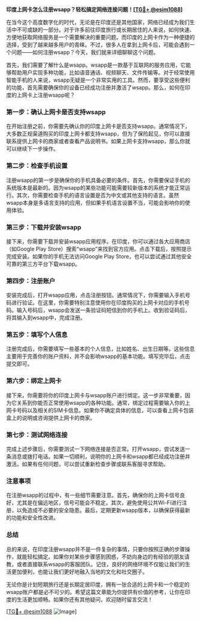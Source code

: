 **印度上网卡怎么注册wsapp？轻松搞定网络连接问题！[[TG💪+ @esim1088](https://t.me/s/esim1088)]**

在当今这个高度数字化的时代，无论是在印度还是其他国家，网络已经成为我们生活中不可或缺的一部分。对于许多前往印度旅行或长期居住的人来说，如何快速、方便地获取网络服务是一个需要解决的重要问题。而印度的上网卡作为一种便捷的选择，受到了越来越多用户的青睐。不过，很多人在拿到上网卡后，可能会遇到一个问题——如何注册wsapp？今天，我们就来详细聊聊这个问题。

首先，我们需要了解什么是wsapp。wsapp是一款基于互联网的服务应用，它能够帮助用户实现多种功能，比如语音通话、视频聊天、文件传输等。对于经常使用智能手机的人来说，wsapp无疑是一个非常实用的工具。然而，要享受这些便利的功能，首先需要确保你的设备已经成功注册并激活了wsapp。那么，如何在印度的上网卡上注册wsapp呢？

### **第一步：确认上网卡是否支持wsapp**
在开始注册之前，你需要先确认你的印度上网卡是否支持wsapp。通常情况下，大多数正规渠道购买的印度上网卡都支持wsapp，但为了保险起见，你可以直接联系提供上网卡的商家或者查看产品说明书。如果上网卡支持wsapp，那么你就可以继续下一步操作。

### **第二步：检查手机设置**
注册wsapp的第一步是确保你的手机具备必要的条件。首先，你需要保证手机的系统版本是最新的。因为wsapp的某些功能可能需要较新版本的系统才能正常运行。其次，你需要检查手机的语言设置是否为中文或其他支持的语言。虽然wsapp本身是多语言支持的应用，但如果手机语言设置不当，可能会影响你的使用体验。

### **第三步：下载并安装wsapp**
接下来，你需要下载并安装wsapp应用程序。在印度，你可以通过各大应用商店（如Google Play Store）搜索“wsapp”来找到官方应用。点击下载后，按照提示完成安装。如果你的手机无法访问Google Play Store，也可以尝试通过其他安全可靠的第三方平台下载wsapp。

### **第四步：注册账户**
安装完成后，打开wsapp应用，点击注册按钮。通常情况下，你需要输入手机号码进行验证。在这里，你需要特别注意使用你在印度购买的上网卡对应的手机号码。输入号码后，wsapp会发送一条验证码短信到你的手机上。收到验证码后，将其输入到wsapp中，完成注册。

### **第五步：填写个人信息**
注册完成后，你需要填写一些基本的个人信息，比如姓名、出生日期等。这些信息主要用于完善你的账户资料，并不会影响wsapp的基本功能。填写完毕后，点击提交即可。

### **第六步：绑定上网卡**
接下来，你需要将你的印度上网卡与wsapp账户进行绑定。这一步非常重要，因为它关系到你能否正常使用wsapp的各种功能。通常，绑定过程需要输入你的上网卡号码以及相关的SIM卡信息。如果你不确定具体的信息，可以查看上网卡包装盒上的说明或咨询提供上网卡的商家。

### **第七步：测试网络连接**
完成上述步骤后，你需要测试一下网络连接是否正常。打开wsapp，尝试发送一条消息或拨打电话。如果一切顺利，说明你的上网卡和wsapp都已经成功注册并激活。如果有任何问题，可以尝试重新检查步骤或联系客服寻求帮助。

### **注意事项**
在注册wsapp的过程中，有一些细节需要注意。首先，确保你的上网卡信号良好，尤其是在偏远地区，信号可能会不稳定。其次，避免使用公共Wi-Fi进行注册，以免造成不必要的安全隐患。最后，定期更新wsapp版本，以确保获得最新的功能和安全性改进。

### **总结**
总的来说，在印度注册wsapp并不是一件复杂的事情，只要你按照正确的步骤操作，就能轻松搞定。如果你对某些步骤感到困惑，不妨向身边的有经验的朋友请教，或者直接联系wsapp的客服团队。记住，良好的网络环境不仅能让我们的生活更加便利，也能让我们更好地融入当地的文化和社交圈子。

无论你是计划短期旅行还是长期定居印度，拥有一张合适的上网卡和一个稳定的wsapp账户都是必不可少的。希望这篇文章能为你提供有价值的参考，让你在印度的生活更加顺畅。如果你还有其他疑问，欢迎随时留言交流！

[[TG💪+ @esim1088](https://t.me/s/esim1088) ![Image](https://i.postimg.cc/4NQfJmqS/Snipaste-2025-05-13-00-14-12.png)]